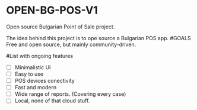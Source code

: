 # OPEN-BG-POS-V1
Open source Bulgarian Point of Sale project. 

The idea behind this project is to ope source a Bulgarian POS app. 
#GOALS
Free and open source, but mainly community-driven. 

#List with ongoing features
- [ ] Minimalistic UI
- [ ] Easy to use
- [ ] POS devices conectivity 
- [ ] Fast and modern
- [ ] Wide range of reports. (Covering every case)
- [ ] Local, none of that cloud stuff. 
